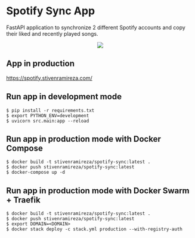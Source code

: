 # Spotify Sync App

FastAPI application to synchronize 2 different Spotify accounts and copy their liked and recently played songs.

<p align="center">
<img src="https://www.trustedreviews.com/wp-content/uploads/sites/54/2018/10/Spotify_Premium_Update.jpg">
</p>

## App in production

https://spotify.stivenramireza.com/

## Run app in development mode

    $ pip install -r requirements.txt
    $ export PYTHON_ENV=development
    $ uvicorn src.main:app --reload

## Run app in production mode with Docker Compose

    $ docker build -t stivenramireza/spotify-sync:latest .
    $ docker push stivenramireza/spotify-sync:latest
	$ docker-compose up -d

## Run app in production mode with Docker Swarm + Traefik

    $ docker build -t stivenramireza/spotify-sync:latest .
    $ docker push stivenramireza/spotify-sync:latest
	$ export DOMAIN=<DOMAIN>
    $ docker stack deploy -c stack.yml production --with-registry-auth
